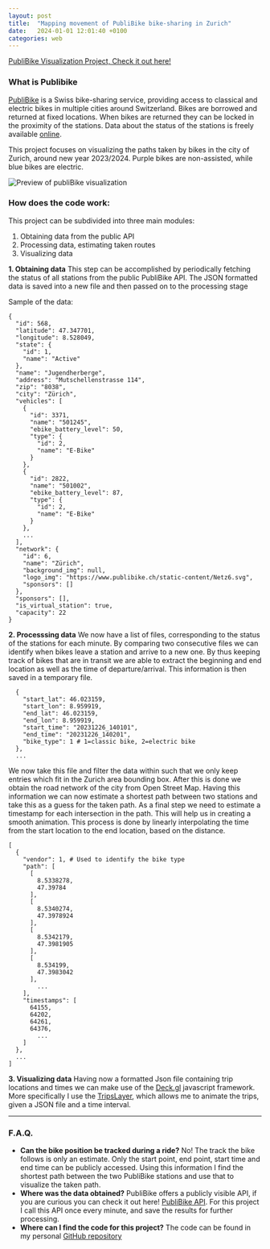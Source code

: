 ```yaml
---
layout: post
title:  "Mapping movement of PubliBike bike-sharing in Zurich"
date:   2024-01-01 12:01:40 +0100
categories: web
---
```


[PubliBike Visualization Project, Check it out here!](https://publibikes.tibaldo.ch/)

### What is Publibike
[PubliBike](https://www.publibike.ch/en/home) is a Swiss bike-sharing service, providing access to classical and electric bikes in multiple cities around Switzerland. Bikes are borrowed and returned at fixed locations. When bikes are returned they can be locked in the proximity of the stations. Data about the status of the stations is freely available [online](https://api.publibike.ch/v1/static/api.html).

This project focuses on visualizing the paths taken by bikes in the city of Zurich, around new year 2023/2024. Purple bikes are non-assisted, while blue bikes are electric.

![Preview of publiBike visualization](/assets/images/publibike_post/publibike-website.gif)


### How does the code work:
This project can be subdivided into three main modules:
1. Obtaining data from the public API
2. Processing data, estimating taken routes
3. Visualizing data

**1. Obtaining data**
This step can be accomplished by periodically fetching the status of all stations from the public PubliBike API. The JSON formatted data is saved into a new file and then passed on to the processing stage

Sample of the data:
```
{
  "id": 568,
  "latitude": 47.347701,
  "longitude": 8.528049,
  "state": {
    "id": 1,
    "name": "Active"
  },
  "name": "Jugendherberge",
  "address": "Mutschellenstrasse 114",
  "zip": "8038",
  "city": "Zürich",
  "vehicles": [
    {
      "id": 3371,
      "name": "501245",
      "ebike_battery_level": 50,
      "type": {
        "id": 2,
        "name": "E-Bike"
      }
    },
    {
      "id": 2822,
      "name": "501002",
      "ebike_battery_level": 87,
      "type": {
        "id": 2,
        "name": "E-Bike"
      }
    },
    ...
  ],
  "network": {
    "id": 6,
    "name": "Zürich",
    "background_img": null,
    "logo_img": "https://www.publibike.ch/static-content/Netz6.svg",
    "sponsors": []
  },
  "sponsors": [],
  "is_virtual_station": true,
  "capacity": 22
}
```

**2. Processsing data**
We now have a list of files, corresponding to the status of the stations for each minute. By comparing two consecutive files we can identify when bikes leave a station and arrive to a new one. By thus keeping track of bikes that are in transit we are able to extract the beginning and end location as well as the time of departure/arrival. This information is then saved in a temporary file. 

```
  {
    "start_lat": 46.023159,
    "start_lon": 8.959919,
    "end_lat": 46.023159,
    "end_lon": 8.959919,
    "start_time": "20231226_140101",
    "end_time": "20231226_140201",
    "bike_type": 1 # 1=classic bike, 2=electric bike
  },
  ...
```

We now take this file and filter the data within such that we only keep entries which fit in the Zurich area bounding box. After this is done we obtain the road network of the city from Open Street Map. Having this information we can now estimate a shortest path between two stations and take this as a guess for the taken path. As a final step we need to estimate a timestamp for each intersection in the path. This will help us in creating a smooth animation. This process is done by linearly interpolating the time from the start location to the end location, based on the distance.

```
[
  {
    "vendor": 1, # Used to identify the bike type
    "path": [
      [
        8.5338278,
        47.39784
      ],
      [
        8.5340274,
        47.3978924
      ],
      [
        8.5342179,
        47.3981905
      ],
      [
        8.534199,
        47.3983042
      ],
        ...
    ],
    "timestamps": [
      64155,
      64202,
      64261,
      64376,
        ...
    ]
  },
  ...
]
```

**3. Visualizing data**
Having now a formatted Json file containing trip locations and times we can make use of the [Deck.gl]() javascript framework. More specifically I use the [TripsLayer](https://deck.gl/docs/api-reference/geo-layers/trips-layer), which allows me to animate the trips, given a JSON file and a time interval.

---
### F.A.Q.
* **Can the bike position be tracked during a ride?**
No! The track the bike follows is only an estimate. Only the start point, end point, start time and end time can be publicly accessed. Using this information I find the shortest path between the two PubliBike stations and use that to visualize the taken path.
* **Where was the data obtained?**
PubliBike offers a publicly visible API, if you are curious you can check it out here! [PubliBike API](https://api.publibike.ch/v1/static/api.html).
For this project I call this API once every minute, and save the results for further processing.
* **Where can I find the code for this project?**
The code can be found in my personal [GitHub repository](https://github.com/Yoekkul/publibiker)